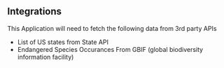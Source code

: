 ## Integrations

This Application will need to fetch the following data from 3rd party APIs

- List of US states from State API
- Endangered Species Occurances From GBIF (global biodiversity information facility)
